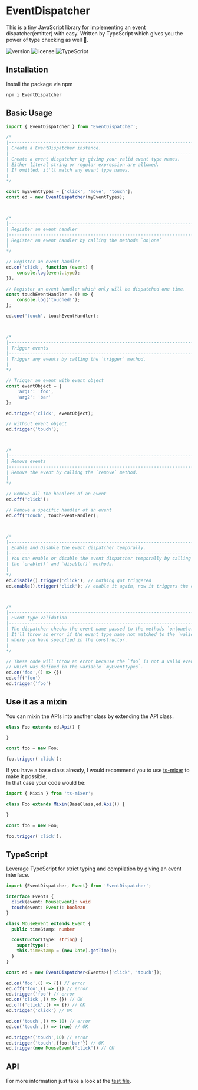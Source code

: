 # EventDispatcher

This is a tiny JavaScript library for implementing an event dispatcher(emitter) with easy.
Written by TypeScript which gives you the power of type checking as well 💖.

![version](https://img.shields.io/npm/v/EventDispatcher) ![license](https://img.shields.io/npm/l/EventDispatcher) ![TypeScript](https://img.shields.io/badge/</>-TypeScript-blue.svg)


## Installation
Install the package via npm

```shell script
npm i EventDispatcher
```


## Basic Usage

```js
import { EventDispatcher } from 'EventDispatcher';

/*
|---------------------------------------------------------------------------
| Create a EventDispatcher instance.
|---------------------------------------------------------------------------
| Create a event dispatcher by giving your valid event type names.
| Either literal string or regular expression are allowed.
| If omitted, it'll match any event type names. 
|
*/

const myEventTypes = ['click', 'move', 'touch'];
const ed = new EventDispatcher(myEventTypes);



/*
|---------------------------------------------------------------------------
| Register an event handler
|---------------------------------------------------------------------------
| Register an event handler by calling the methods `on|one`
|
*/

// Register an event handler.
ed.on('click', function (event) {
    console.log(event.type);
});

// Register an event handler which only will be dispatched one time.
const touchEventHandler = () => {
    console.log('touched!');
};

ed.one('touch', touchEventHandler);



/*
|---------------------------------------------------------------------------
| Trigger events
|---------------------------------------------------------------------------
| Trigger any events by calling the `trigger` method. 
|
*/

// Trigger an event with event object
const eventObject = {
    'arg1': 'foo',
    'arg2': 'bar'
};

ed.trigger('click', eventObject);

// without event object
ed.trigger('touch');



/*
|---------------------------------------------------------------------------
| Remove events
|---------------------------------------------------------------------------
| Remove the event by calling the `remove` method.  
|
*/

// Remove all the handlers of an event
ed.off('click');

// Remove a specific handler of an event
ed.off('touch', touchEventHandler);



/*
|---------------------------------------------------------------------------
| Enable and Disable the event dispatcher temporally.
|---------------------------------------------------------------------------
| You can enable or disable the event dispatcher temporally by calling 
| the `enable()` and `disable()` methods.
|
*/
ed.disable().trigger('click'); // nothing got triggered
ed.enable().trigger('click'); // enable it again, now it triggers the callbacks



/*
|---------------------------------------------------------------------------
| Event type validation
|---------------------------------------------------------------------------
| The dispatcher checks the event name passed to the methods `on|one|off|trigger`.
| It'll throw an error if the event type name not matched to the `validEventTypes`
| where you have specified in the constructor. 
|
*/

// These code will throw an error because the `foo` is not a valid event type 
// which was defined in the variable `myEventTypes`.
ed.on('foo',() => {})
ed.off('foo')
ed.trigger('foo')
```


## Use it as a mixin
You can mixin the APIs into another class by extending the API class.

```js
class Foo extends ed.Api() {

}

const foo = new Foo;

foo.trigger('click');
```

If you have a base class already, I would recommend you to use [ts-mixer](https://github.com/tannerntannern/ts-mixer) to make it possible.   
In that case your code would be: 

```js
import { Mixin } from 'ts-mixer';

class Foo extends Mixin(BaseClass,ed.Api()) {

}

const foo = new Foo;

foo.trigger('click');
```


## TypeScript
Leverage TypeScript for strict typing and compilation by giving an event interface.

```ts
import {EventDispatcher, Event} from 'EventDispatcher';

interface Events {
  click(event: MouseEvent): void
  touch(event: Event): boolean
}

class MouseEvent extends Event {
  public timeStamp: number

  constructor(type: string) {
    super(type);
    this.timeStamp = (new Date).getTime();
  }
}

const ed = new EventDispatcher<Events>(['click', 'touch']);

ed.on('foo',() => {}) // error
ed.off('foo',() => {}) // error
ed.trigger('foo') // error
ed.on('click',() => {}) // OK
ed.off('click',() => {}) // OK
ed.trigger('click') // OK

ed.on('touch',() => 10) // error
ed.on('touch',() => true) // OK

ed.trigger('touch',10) // error
ed.trigger('touch',{foo:'bar'}) // OK
ed.trigger(new MouseEvent('click')) // OK
```

## API
For more information just take a look at the [test file](https://github.com/yaquawa/EventDispatcher/blob/master/tests/EventDispatcher.test.ts).
